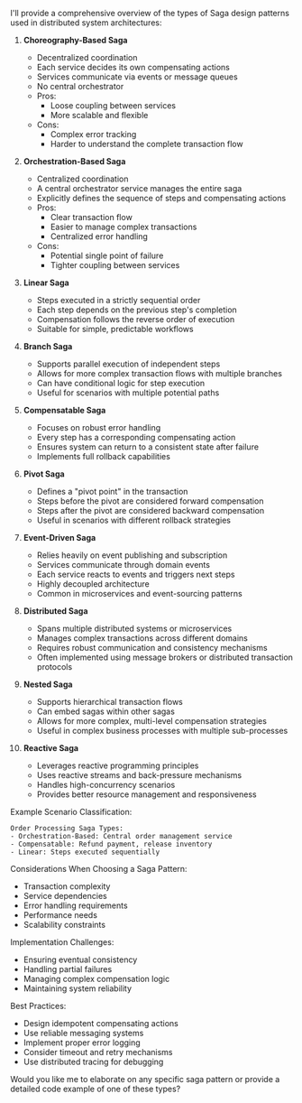 I'll provide a comprehensive overview of the types of Saga design patterns used in distributed system architectures:

1. **Choreography-Based Saga**
    - Decentralized coordination
    - Each service decides its own compensating actions
    - Services communicate via events or message queues
    - No central orchestrator
    - Pros:
        - Loose coupling between services
        - More scalable and flexible
    - Cons:
        - Complex error tracking
        - Harder to understand the complete transaction flow

2. **Orchestration-Based Saga**
    - Centralized coordination
    - A central orchestrator service manages the entire saga
    - Explicitly defines the sequence of steps and compensating actions
    - Pros:
        - Clear transaction flow
        - Easier to manage complex transactions
        - Centralized error handling
    - Cons:
        - Potential single point of failure
        - Tighter coupling between services

3. **Linear Saga**
    - Steps executed in a strictly sequential order
    - Each step depends on the previous step's completion
    - Compensation follows the reverse order of execution
    - Suitable for simple, predictable workflows

4. **Branch Saga**
    - Supports parallel execution of independent steps
    - Allows for more complex transaction flows with multiple branches
    - Can have conditional logic for step execution
    - Useful for scenarios with multiple potential paths

5. **Compensatable Saga**
    - Focuses on robust error handling
    - Every step has a corresponding compensating action
    - Ensures system can return to a consistent state after failure
    - Implements full rollback capabilities

6. **Pivot Saga**
    - Defines a "pivot point" in the transaction
    - Steps before the pivot are considered forward compensation
    - Steps after the pivot are considered backward compensation
    - Useful in scenarios with different rollback strategies

7. **Event-Driven Saga**
    - Relies heavily on event publishing and subscription
    - Services communicate through domain events
    - Each service reacts to events and triggers next steps
    - Highly decoupled architecture
    - Common in microservices and event-sourcing patterns

8. **Distributed Saga**
    - Spans multiple distributed systems or microservices
    - Manages complex transactions across different domains
    - Requires robust communication and consistency mechanisms
    - Often implemented using message brokers or distributed transaction protocols

9. **Nested Saga**
    - Supports hierarchical transaction flows
    - Can embed sagas within other sagas
    - Allows for more complex, multi-level compensation strategies
    - Useful in complex business processes with multiple sub-processes

10. **Reactive Saga**
    - Leverages reactive programming principles
    - Uses reactive streams and back-pressure mechanisms
    - Handles high-concurrency scenarios
    - Provides better resource management and responsiveness

Example Scenario Classification:
```
Order Processing Saga Types:
- Orchestration-Based: Central order management service
- Compensatable: Refund payment, release inventory
- Linear: Steps executed sequentially
```

Considerations When Choosing a Saga Pattern:
- Transaction complexity
- Service dependencies
- Error handling requirements
- Performance needs
- Scalability constraints

Implementation Challenges:
- Ensuring eventual consistency
- Handling partial failures
- Managing complex compensation logic
- Maintaining system reliability

Best Practices:
- Design idempotent compensating actions
- Use reliable messaging systems
- Implement proper error logging
- Consider timeout and retry mechanisms
- Use distributed tracing for debugging

Would you like me to elaborate on any specific saga pattern or provide a detailed code example of one of these types?